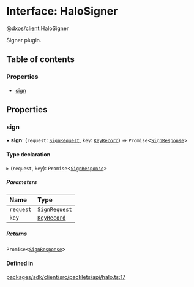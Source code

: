 # Interface: HaloSigner

[@dxos/client](../modules/dxos_client.md).HaloSigner

Signer plugin.

## Table of contents

### Properties

- [sign](dxos_client.HaloSigner.md#sign)

## Properties

### sign

• **sign**: (`request`: [`SignRequest`](dxos_client.SignRequest.md), `key`: [`KeyRecord`](dxos_client.KeyRecord.md)) => `Promise`<[`SignResponse`](dxos_client.SignResponse.md)\>

#### Type declaration

▸ (`request`, `key`): `Promise`<[`SignResponse`](dxos_client.SignResponse.md)\>

##### Parameters

| Name | Type |
| :------ | :------ |
| `request` | [`SignRequest`](dxos_client.SignRequest.md) |
| `key` | [`KeyRecord`](dxos_client.KeyRecord.md) |

##### Returns

`Promise`<[`SignResponse`](dxos_client.SignResponse.md)\>

#### Defined in

[packages/sdk/client/src/packlets/api/halo.ts:17](https://github.com/dxos/dxos/blob/e3b936721/packages/sdk/client/src/packlets/api/halo.ts#L17)
